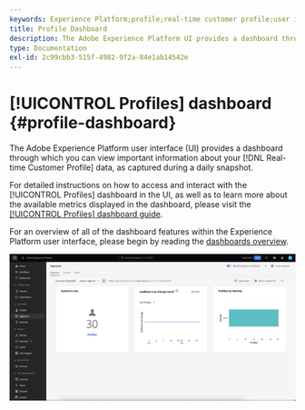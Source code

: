 ```yaml
---
keywords: Experience Platform;profile;real-time customer profile;user interface;UI;customization;profile dashboard;dashboard
title: Profile Dashboard
description: The Adobe Experience Platform UI provides a dashboard through which you can view important information about your Real-time Customer Profile data.
type: Documentation
exl-id: 2c99cbb3-515f-4982-9f2a-84e1ab14542e
---
```

# [!UICONTROL Profiles] dashboard {#profile-dashboard}

The Adobe Experience Platform user interface (UI) provides a dashboard through which you can view important information about your [!DNL Real-time Customer Profile] data, as captured during a daily snapshot. 

For detailed instructions on how to access and interact with the [!UICONTROL Profiles] dashboard in the UI, as well as to learn more about the available metrics displayed in the dashboard, please visit the [[!UICONTROL Profiles] dashboard guide](../../dashboards/guides/profiles.md).  

For an overview of all of the dashboard features within the Experience Platform user interface, please begin by reading the [dashboards overview](../../dashboards/home.md).

![The Profile dashboard is displayed.](../images/profile-dashboard/dashboard-overview.png)
